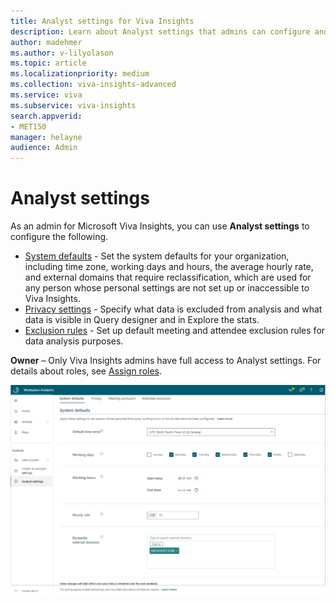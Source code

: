 ```yaml
---
title: Analyst settings for Viva Insights
description: Learn about Analyst settings that admins can configure and edit for Microsoft Viva Insights
author: madehmer
ms.author: v-lilyolason
ms.topic: article
ms.localizationpriority: medium 
ms.collection: viva-insights-advanced 
ms.service: viva 
ms.subservice: viva-insights 
search.appverid: 
- MET150 
manager: helayne
audience: Admin
---
```


# Analyst settings

As an admin for Microsoft Viva Insights, you can use **Analyst settings** to configure the following.

* [System defaults](/viva/insights/use/system-defaults?toc=/viva/insights/use/toc.json&bc=/viva/insights/breadcrumb/toc.json) - Set the system defaults for your organization, including time zone, working days and hours, the average hourly rate, and external domains that require reclassification, which are used for any person whose personal settings are not set up or inaccessible to Viva Insights.
* [Privacy settings](/viva/insights/use/privacy-settings?toc=/viva/insights/use/toc.json&bc=/viva/insights/breadcrumb/toc.json) - Specify what data is excluded from analysis and what data is visible in Query designer and in Explore the stats.
* [Exclusion rules](/viva/insights/tutorials/exclusions-introduction?toc=/viva/insights/use/toc.json&bc=/viva/insights/breadcrumb/toc.json) - Set up default meeting and attendee exclusion rules for data analysis purposes.

**Owner** – Only Viva Insights admins have full access to Analyst settings. For details about roles, see [Assign roles](/viva/insights/setup/assign-roles-to-wpa-admins?toc=/viva/insights/use/toc.json&bc=/viva/insights/breadcrumb/toc.json).

![Analyst settings that admins configure](../images/wpa/use/analyst-admin-settings.png)
